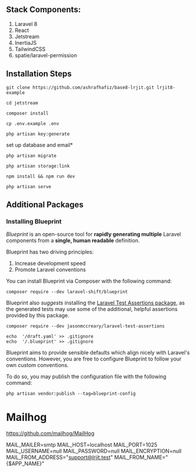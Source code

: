 ## Stack Components:
1. Laravel 8
2. React
3. Jetstream
4. InertiaJS
5. TailwindCSS
6. spatie/laravel-permission

## Installation Steps

```shell
git clone https://github.com/ashrafhafiz/base8-lrjit.git lrjit8-example
```
```shell
cd jetstream
```
```shell
composer install
```
```shell
cp .env.example .env
```
```shell
php artisan key:generate
```
set up database and email*
```shell
php artisan migrate
```
```shell
php artisan storage:link
```
```shell
npm install && npm run dev
```
```shell
php artisan serve
```

## Additional Packages

### Installing Blueprint
_Blueprint_  is an open-source tool for  **rapidly generating multiple**  Laravel components from a  **single, human readable**  definition.

Blueprint has two driving principles:
1.  Increase development speed
2.  Promote Laravel conventions

You can install Blueprint via Composer with the following command:
```shell
composer require --dev laravel-shift/blueprint
```
Blueprint also _suggests_ installing the [Laravel Test Assertions package](https://github.com/jasonmccreary/laravel-test-assertions), as the generated tests may use some of the additional, helpful assertions provided by this package.
```shell
composer require --dev jasonmccreary/laravel-test-assertions
```

```shell
echo  '/draft.yaml' >> .gitignore
echo  '/.blueprint' >> .gitignore
```

Blueprint aims to provide sensible defaults which align nicely with Laravel's conventions. However, you are free to configure Blueprint to follow your own custom conventions.

To do so, you may publish the configuration file with the following command:
```shell
php artisan vendor:publish --tag=blueprint-config
```
# Mailhog
https://github.com/mailhog/MailHog

MAIL_MAILER=smtp
MAIL_HOST=localhost
MAIL_PORT=1025
MAIL_USERNAME=null
MAIL_PASSWORD=null
MAIL_ENCRYPTION=null
MAIL_FROM_ADDRESS="support@lrjit.test"
MAIL_FROM_NAME="{$APP_NAME}"
